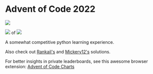 # Advent of Code 2022

![](https://img.shields.io/badge/stars%20⭐-4-yellow)

![](https://img.shields.io/badge/days%20completed-2-red) of ![](https://img.shields.io/badge/day%20📅-3-blue)

A somewhat competitive python learning experience.

Also check out [Rankail's](https://github.com/Rankail/AdventOfCode) and 
[Mickery12's](https://github.com/Mickery12/Advent-of-Code) solutions.

For better insights in private leaderboards, see this awesome browser extension: 
[Advent of Code Charts](https://github.com/jeroenheijmans/advent-of-code-charts)